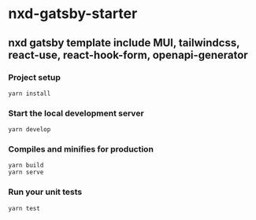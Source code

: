 # nxd-gatsby-starter
## nxd gatsby template include MUI, tailwindcss, react-use, react-hook-form, openapi-generator

### Project setup

```
yarn install
```

### Start the local development server

```
yarn develop
```

### Compiles and minifies for production

```
yarn build
yarn serve
```

### Run your unit tests

```
yarn test
```
